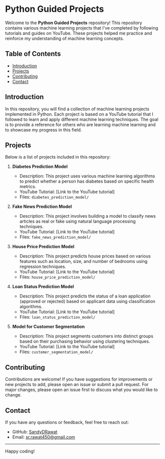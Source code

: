 # Python Guided Projects

Welcome to the **Python Guided Projects** repository! This repository contains various machine learning projects that I've completed by following tutorials and guides on YouTube. These projects helped me practice and reinforce my understanding of machine learning concepts.

## Table of Contents

- [Introduction](#introduction)
- [Projects](#projects)
- [Contributing](#contributing)
- [Contact](#contact)

## Introduction

In this repository, you will find a collection of machine learning projects implemented in Python. Each project is based on a YouTube tutorial that I followed to learn and apply different machine learning techniques. The goal is to provide a reference for others who are learning machine learning and to showcase my progress in this field.

## Projects

Below is a list of projects included in this repository:

1. **Diabetes Prediction Model**
   - Description: This project uses various machine learning algorithms to predict whether a person has diabetes based on specific health metrics.
   - YouTube Tutorial: [Link to the YouTube tutorial]
   - Files: `diabetes_prediction_model/`

2. **Fake News Prediction Model**
   - Description: This project involves building a model to classify news articles as real or fake using natural language processing techniques.
   - YouTube Tutorial: [Link to the YouTube tutorial]
   - Files: `fake_news_prediction_model/`

3. **House Price Prediction Model**
   - Description: This project predicts house prices based on various features such as location, size, and number of bedrooms using regression techniques.
   - YouTube Tutorial: [Link to the YouTube tutorial]
   - Files: `house_price_prediction_model/`

4. **Loan Status Prediction Model**
   - Description: This project predicts the status of a loan application (approved or rejected) based on applicant data using classification algorithms.
   - YouTube Tutorial: [Link to the YouTube tutorial]
   - Files: `loan_status_prediction_model/`

5. **Model for Customer Segmentation**
   - Description: This project segments customers into distinct groups based on their purchasing behavior using clustering techniques.
   - YouTube Tutorial: [Link to the YouTube tutorial]
   - Files: `customer_segmentation_model/`

## Contributing

Contributions are welcome! If you have suggestions for improvements or new projects to add, please open an issue or submit a pull request. For major changes, please open an issue first to discuss what you would like to change.

## Contact

If you have any questions or feedback, feel free to reach out:

- GitHub: [SandyDRawat](https://github.com/SandyDRawat)
- Email: [sr.rawat450@gmail.com](sr.rawat450@gmail.com)

---

Happy coding!
